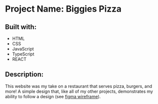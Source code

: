 <h1>Project Name: Biggies Pizza</h1>
<h2>Built with:</h2>
<ul id="list">
   <li>HTML</li>
   <li>CSS</li>
   <li>JavaScript</li>
   <li>TypeScript</li>
   <li>REACT</li>
</ul>
<h2>Description:</h2>
This website was my take on a restaurant that serves pizza, burgers, and more! A simple design that, like all of my other projects, demonstrates my ability to follow a design (see <a href="" target="_blank">figma wireframe</a>).
